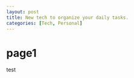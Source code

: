 ```yaml
---
layout: post
title: New tech to organize your daily tasks.
categories: [Tech, Personal]
---
```


# page1

test